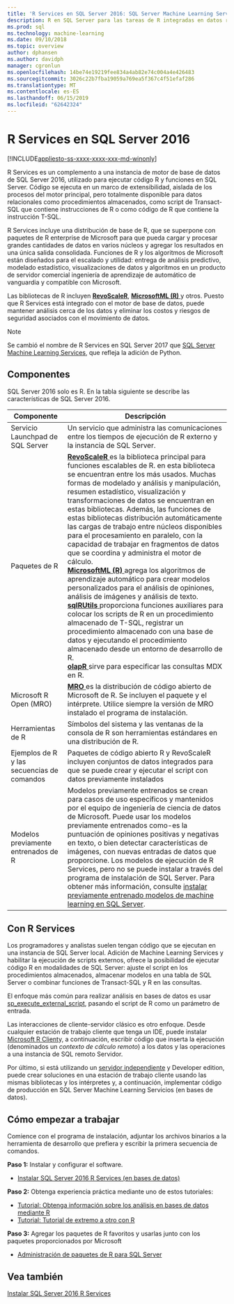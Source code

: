 ```yaml
---
title: 'R Services en SQL Server 2016: SQL Server Machine Learning Services'
description: R en SQL Server para las tareas de R integradas en datos relacionales, incluyendo la ciencia de datos y modelado estadístico, análisis predictivo, visualización de datos y mucho más.
ms.prod: sql
ms.technology: machine-learning
ms.date: 09/10/2018
ms.topic: overview
author: dphansen
ms.author: davidph
manager: cgronlun
ms.openlocfilehash: 14be74e19219fee834a4ab82e74c004a4e426483
ms.sourcegitcommit: 3026c22b7fba19059a769ea5f367c4f51efaf286
ms.translationtype: MT
ms.contentlocale: es-ES
ms.lasthandoff: 06/15/2019
ms.locfileid: "62642324"
---
```

# <a name="r-services-in-sql-server-2016"></a>R Services en SQL Server 2016
[!INCLUDE[appliesto-ss-xxxx-xxxx-xxx-md-winonly](../../includes/appliesto-ss-xxxx-xxxx-xxx-md-winonly.md)]

R Services es un complemento a una instancia de motor de base de datos de SQL Server 2016, utilizado para ejecutar código R y funciones en SQL Server. Código se ejecuta en un marco de extensibilidad, aislada de los procesos del motor principal, pero totalmente disponible para datos relacionales como procedimientos almacenados, como script de Transact-SQL que contiene instrucciones de R o como código de R que contiene la instrucción T-SQL. 

R Services incluye una distribución de base de R, que se superpone con paquetes de R enterprise de Microsoft para que pueda cargar y procesar grandes cantidades de datos en varios núcleos y agregar los resultados en una única salida consolidada. Funciones de R y los algoritmos de Microsoft están diseñados para el escalado y utilidad: entrega de análisis predictivo, modelado estadístico, visualizaciones de datos y algoritmos en un producto de servidor comercial ingeniería de aprendizaje de automático de vanguardia y compatible con Microsoft. 

Las bibliotecas de R incluyen [ **RevoScaleR**](ref-r-revoscaler.md), [ **MicrosoftML (R)** ](ref-r-microsoftml.md)y otros. Puesto que R Services está integrado con el motor de base de datos, puede mantener análisis cerca de los datos y eliminar los costos y riesgos de seguridad asociados con el movimiento de datos.

> [!Note]
> Se cambió el nombre de R Services en SQL Server 2017 que [SQL Server Machine Learning Services](../what-is-sql-server-machine-learning.md), que refleja la adición de Python.

## <a name="components"></a>Componentes

SQL Server 2016 solo es R. En la tabla siguiente se describe las características de SQL Server 2016.

| Componente | Descripción |
|-----------|-------------|
| Servicio Launchpad de SQL Server | Un servicio que administra las comunicaciones entre los tiempos de ejecución de R externo y la instancia de SQL Server. |
| Paquetes de R | [**RevoScaleR** ](ref-r-revoscaler.md) es la biblioteca principal para funciones escalables de R. en esta biblioteca se encuentran entre los más usados. Muchas formas de modelado y análisis y manipulación, resumen estadístico, visualización y transformaciones de datos se encuentran en estas bibliotecas. Además, las funciones de estas bibliotecas distribución automáticamente las cargas de trabajo entre núcleos disponibles para el procesamiento en paralelo, con la capacidad de trabajar en fragmentos de datos que se coordina y administra el motor de cálculo.  <br/>[**MicrosoftML (R)** ](ref-r-microsoftml.md) agrega los algoritmos de aprendizaje automático para crear modelos personalizados para el análisis de opiniones, análisis de imágenes y análisis de texto. <br/>[**sqlRUtils** ](ref-r-sqlrutils.md) proporciona funciones auxiliares para colocar los scripts de R en un procedimiento almacenado de T-SQL, registrar un procedimiento almacenado con una base de datos y ejecutando el procedimiento almacenado desde un entorno de desarrollo de R.<br/>[**olapR** ](ref-r-olapr.md) sirve para especificar las consultas MDX en R.|
| Microsoft R Open (MRO) | [**MRO** ](https://mran.microsoft.com/open) es la distribución de código abierto de Microsoft de R. Se incluyen el paquete y el intérprete. Utilice siempre la versión de MRO instalado el programa de instalación. |
| Herramientas de R | Símbolos del sistema y las ventanas de la consola de R son herramientas estándares en una distribución de R.  |
| Ejemplos de R y las secuencias de comandos |  Paquetes de código abierto R y RevoScaleR incluyen conjuntos de datos integrados para que se puede crear y ejecutar el script con datos previamente instalados |
| Modelos previamente entrenados de R | Modelos previamente entrenados se crean para casos de uso específicos y mantenidos por el equipo de ingeniería de ciencia de datos de Microsoft. Puede usar los modelos previamente entrenados como-es la puntuación de opiniones positivas y negativas en texto, o bien detectar características de imágenes, con nuevas entradas de datos que proporcione. Los modelos de ejecución de R Services, pero no se puede instalar a través del programa de instalación de SQL Server. Para obtener más información, consulte [instalar previamente entrenado modelos de machine learning en SQL Server](../install/sql-pretrained-models-install.md). |

## <a name="using-r-services"></a>Con R Services

Los programadores y analistas suelen tengan código que se ejecutan en una instancia de SQL Server local. Adición de Machine Learning Services y habilitar la ejecución de scripts externos, ofrece la posibilidad de ejecutar código R en modalidades de SQL Server: ajuste el script en los procedimientos almacenados, almacenar modelos en una tabla de SQL Server o combinar funciones de Transact-SQL y R en las consultas.

El enfoque más común para realizar análisis en bases de datos es usar [sp_execute_external_script](../../relational-databases/system-stored-procedures/sp-execute-external-script-transact-sql.md), pasando el script de R como un parámetro de entrada.

Las interacciones de cliente-servidor clásico es otro enfoque. Desde cualquier estación de trabajo cliente que tenga un IDE, puede instalar [Microsoft R Client](https://docs.microsoft.com/machine-learning-server/r-client/what-is-microsoft-r-client)y, a continuación, escribir código que inserta la ejecución (denominados un *contexto de cálculo remoto*) a los datos y las operaciones a una instancia de SQL remoto Servidor. 

Por último, si está utilizando un [servidor independiente](r-server-standalone.md) y Developer edition, puede crear soluciones en una estación de trabajo cliente usando las mismas bibliotecas y los intérpretes y, a continuación, implementar código de producción en SQL Server Machine Learning Servicios (en bases de datos). 

## <a name="how-to-get-started"></a>Cómo empezar a trabajar

Comience con el programa de instalación, adjuntar los archivos binarios a la herramienta de desarrollo que prefiera y escribir la primera secuencia de comandos.

**Paso 1:** Instalar y configurar el software. 

+ [Instalar SQL Server 2016 R Services (en bases de datos)](../install/sql-r-services-windows-install.md)

**Paso 2:** Obtenga experiencia práctica mediante uno de estos tutoriales:

+ [Tutorial: Obtenga información sobre los análisis en bases de datos mediante R](../tutorials/sqldev-in-database-r-for-sql-developers.md)
+ [Tutorial: Tutorial de extremo a otro con R](../tutorials/walkthrough-data-science-end-to-end-walkthrough.md)

**Paso 3:** Agregar los paquetes de R favoritos y usarlas junto con los paquetes proporcionados por Microsoft

+ [Administración de paquetes de R para SQL Server](install-additional-r-packages-on-sql-server.md)


## <a name="see-also"></a>Vea también

 [Instalar SQL Server 2016 R Services](../install/sql-r-services-windows-install.md)
